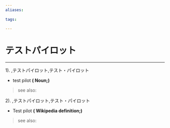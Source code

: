 ```yaml
---
aliases:
    
tags:
    
---
```


# テストパイロット
---
1).
,テストパイロット,テスト・パイロット

- test pilot
**( Noun;)**
> see also: 
            
2).
,テストパイロット,テスト・パイロット

- Test pilot
**( Wikipedia definition;)**
> see also: 
            